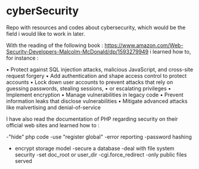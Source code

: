 # cyberSecurity
Repo with resources and codes about cybersecurity, which would be the field i would like to work in later. 

 With the reading of the following book : https://www.amazon.com/Web-Security-Developers-Malcolm-McDonald/dp/1593279949 i learned how to, for instance : 

  •  Protect against SQL injection attacks, malicious JavaScript, and cross-site request forgery
  •  Add authentication and shape access control to protect accounts
  •  Lock down user accounts to prevent attacks that rely on guessing passwords, stealing sessions,
  •  or escalating privileges
  •  Implement encryption
  •  Manage vulnerabilities in legacy code
  •  Prevent information leaks that disclose vulnerabilities
  •  Mitigate advanced attacks like malvertising and denial-of-service


I have also read the documentation of PHP regarding security on their official web sites and learned how to : 

-"hide" php code
-use "register global"
-error reporting
-password hashing
- encrypt storage model
-secure a database
-deal with file system security
-set doc_root or user_dir
-cgi.force_redirect
-only public files served 

